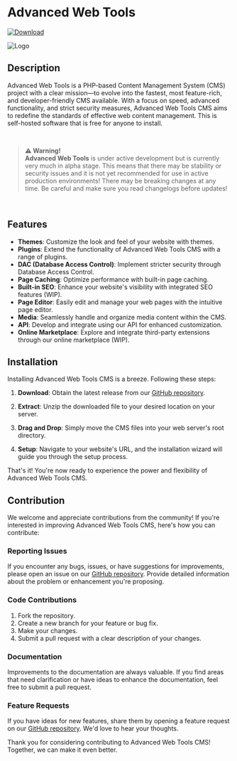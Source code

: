 # Advanced Web Tools

[![Download](https://img.shields.io/badge/Download-Latest-blue.svg)](https://github.com/ElStefanos/Advanced-Web-Tools/releases/latest)

![Logo](https://github.com/ElStefanos/Advanced-Web-Tools/assets/46761434/3b0a9d92-e134-4fbf-8c47-b3f1a8852ac2)


## Description

Advanced Web Tools is a PHP-based Content Management System (CMS) project with a clear mission—to evolve into the fastest, most feature-rich, and developer-friendly CMS available. With a focus on speed, advanced functionality, and strict security measures, Advanced Web Tools CMS aims to redefine the standards of effective web content management.
This is self-hosted software that is free for anyone to install. 

<br>

> **⚠️ Warning!**<br>
> **Advanced Web Tools** is under active development but is currently very much in alpha stage. This means that there may be stability or security issues and it is not yet recommended for use in active production environments!
> There may be breaking changes at any time. Be careful and make sure you read changelogs before updates!

<br>


## Features

- **Themes**: Customize the look and feel of your website with themes.
- **Plugins**: Extend the functionality of Advanced Web Tools CMS with a range of plugins.
- **DAC (Database Access Control)**: Implement stricter security through Database Access Control.
- **Page Caching**: Optimize performance with built-in page caching.
- **Built-in SEO**: Enhance your website's visibility with integrated SEO features (WIP).
- **Page Editor**: Easily edit and manage your web pages with the intuitive page editor.
- **Media**: Seamlessly handle and organize media content within the CMS.
- **API**: Develop and integrate using our API for enhanced customization.
- **Online Marketplace**: Explore and integrate third-party extensions through our online marketplace (WIP).

## Installation

Installing Advanced Web Tools CMS is a breeze. Following these steps:

1. **Download**: Obtain the latest release from our [GitHub repository](https://github.com/ElStefanos/Advanced-Web-Tools/releases/latest).

2. **Extract**: Unzip the downloaded file to your desired location on your server.

3. **Drag and Drop**: Simply move the CMS files into your web server's root directory.

4. **Setup**: Navigate to your website's URL, and the installation wizard will guide you through the setup process.

That's it! You're now ready to experience the power and flexibility of Advanced Web Tools CMS.

## Contribution

We welcome and appreciate contributions from the community! If you're interested in improving Advanced Web Tools CMS, here's how you can contribute:

### Reporting Issues

If you encounter any bugs, issues, or have suggestions for improvements, please open an issue on our [GitHub repository](https://github.com/ElStefanos/Advanced-Web-Tools/). Provide detailed information about the problem or enhancement you're proposing.

### Code Contributions

1. Fork the repository.
2. Create a new branch for your feature or bug fix.
3. Make your changes.
4. Submit a pull request with a clear description of your changes.

### Documentation

Improvements to the documentation are always valuable. If you find areas that need clarification or have ideas to enhance the documentation, feel free to submit a pull request.

### Feature Requests

If you have ideas for new features, share them by opening a feature request on our [GitHub repository](https://github.com/ElStefanos/Advanced-Web-Tools/). We'd love to hear your thoughts.

Thank you for considering contributing to Advanced Web Tools CMS! Together, we can make it even better.
